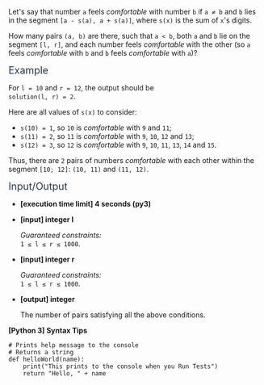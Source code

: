 <p>Let's say that number <code>a</code> feels <em>comfortable</em> with number <code>b</code> if <code>a ≠ b</code> and <code>b</code> lies in the segment <code>[a - s(a), a + s(a)]</code>, where <code>s(x)</code> is the sum of <code>x</code>'s digits.</p>
<p>How many pairs <code>(a, b)</code> are there, such that <code>a &lt; b</code>, both <code>a</code> and <code>b</code> lie on the segment <code>[l, r]</code>, and each number feels <em>comfortable</em> with the other (so <code>a</code> feels <em>comfortable</em> with <code>b</code> and <code>b</code> feels <em>comfortable</em> with <code>a</code>)?</p>
<p><span class="markdown--header" style="color:#2b3b52;font-size:1.4em">Example</span></p>
<p>For <code>l = 10</code> and <code>r = 12</code>, the output should be<br />
<code>solution(l, r) = 2</code>.</p>
<p>Here are all values of <code>s(x)</code> to consider:</p>
<ul>
<li><code>s(10) = 1</code>, so <code>10</code> is <em>comfortable</em> with <code>9</code> and <code>11</code>;</li>
<li><code>s(11) = 2</code>, so <code>11</code> is <em>comfortable</em> with <code>9</code>, <code>10</code>, <code>12</code> and <code>13</code>;</li>
<li><code>s(12) = 3</code>, so <code>12</code> is <em>comfortable</em> with <code>9</code>, <code>10</code>, <code>11</code>, <code>13</code>, <code>14</code> and <code>15</code>.</li>
</ul>
<p>Thus, there are <code>2</code> pairs of numbers <em>comfortable</em> with each other within the segment <code>[10; 12]</code>: <code>(10, 11)</code> and <code>(11, 12)</code>.</p>
<p><span class="markdown--header" style="color:#2b3b52;font-size:1.4em">Input/Output</span></p>
<ul>
<li>
<p><strong>[execution time limit] 4 seconds (py3)</strong></p>
</li>
<li>
<p><strong>[input] integer l</strong></p>
<p><em>Guaranteed constraints:</em><br />
<code>1 ≤ l ≤ r ≤ 1000</code>.</p>
</li>
<li>
<p><strong>[input] integer r</strong></p>
<p><em>Guaranteed constraints:</em><br />
<code>1 ≤ l ≤ r ≤ 1000</code>.</p>
</li>
<li>
<p><strong>[output] integer</strong></p>
<p>The number of pairs satisfying all the above conditions.</p>
</li>
</ul>
<p><strong>[Python 3] Syntax Tips</strong></p>
<pre><code class="language-python"><span class="hljs-comment"># Prints help message to the console</span>
<span class="hljs-comment"># Returns a string</span>
<span class="hljs-keyword">def</span> <span class="hljs-title function_">helloWorld</span>(<span class="hljs-params">name</span>):
    <span class="hljs-built_in">print</span>(<span class="hljs-string">"This prints to the console when you Run Tests"</span>)
    <span class="hljs-keyword">return</span> <span class="hljs-string">"Hello, "</span> + name

</code></pre>
